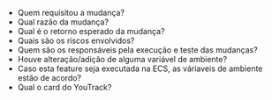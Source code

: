 - Quem requisitou a mudança?
- Qual razão da mudança?
- Qual é o retorno esperado da mudança?
- Quais são os riscos envolvidos?
- Quem são os responsáveis pela execução e teste das mudanças?
- Houve alteração/adição de alguma variável de ambiente?
- Caso esta feature seja executada na ECS, as váriaveis de ambiente estão de acordo?
- Qual o card do YouTrack?
